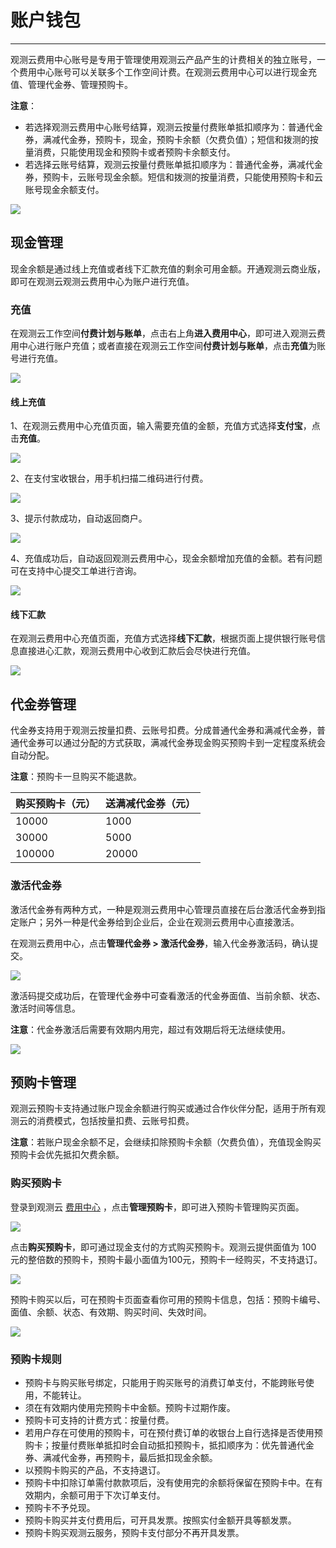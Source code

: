 # 账户钱包
---

观测云费用中心账号是专用于管理使用观测云产品产生的计费相关的独立账号，一个费用中心账号可以关联多个工作空间计费。在观测云费用中心可以进行现金充值、管理代金券、管理预购卡。

**注意**：

- 若选择观测云费用中心账号结算，观测云按量付费账单抵扣顺序为：普通代金券，满减代金券，预购卡，现金，预购卡余额（欠费负值）；短信和拨测的按量消费，只能使用现金和预购卡或者预购卡余额支付。
- 若选择云账号结算，观测云按量付费账单抵扣顺序为：普通代金券，满减代金券，预购卡，云账号现金余额。短信和拨测的按量消费，只能使用预购卡和云账号现金余额支付。

![](../../img/3.billing_cost_1.png)

## 现金管理

现金余额是通过线上充值或者线下汇款充值的剩余可用金额。开通观测云商业版，即可在观测云观测云费用中心为账户进行充值。


### 充值

在观测云工作空间**付费计划与账单**，点击右上角**进入费用中心**，即可进入观测云费用中心进行账户充值；或者直接在观测云工作空间**付费计划与账单**，点击**充值**为账号进行充值。

![](../../img/12.billing_1.png)

#### 线上充值

1、在观测云费用中心充值页面，输入需要充值的金额，充值方式选择**支付宝**，点击**充值**。

![](../../img/10.account_type_1.png)

2、在支付宝收银台，用手机扫描二维码进行付费。

![](../../img/10.account_type_4.png)

3、提示付款成功，自动返回商户。

![](../../img/10.account_type_5.png)

4、充值成功后，自动返回观测云费用中心，现金余额增加充值的金额。若有问题可在支持中心提交工单进行咨询。

![](../../img/1.account_2.png)

#### 线下汇款

在观测云费用中心充值页面，充值方式选择**线下汇款**，根据页面上提供银行账号信息直接进心汇款，观测云费用中心收到汇款后会尽快进行充值。

![](../../img/10.account_type_2.png)

## 代金券管理

代金券支持用于观测云按量扣费、云账号扣费。分成普通代金券和满减代金券，普通代金券可以通过分配的方式获取，满减代金券现金购买预购卡到一定程度系统会自动分配。

**注意**：预购卡一旦购买不能退款。

| 购买预购卡（元） | 送满减代金券（元） |
| --- | --- |
| 10000 | 1000 |
| 30000 | 5000 |
| 100000 | 20000 |



### 激活代金券

激活代金券有两种方式，一种是观测云费用中心管理员直接在后台激活代金券到指定账户；另外一种是代金券给到企业后，企业在观测云费用中心直接激活。

在观测云费用中心，点击**管理代金券 > 激活代金券**，输入代金券激活码，确认提交。

![](../../img/10.account_type_3.1.png)

激活码提交成功后，在管理代金券中可查看激活的代金券面值、当前余额、状态、激活时间等信息。

**注意**：代金券激活后需要有效期内用完，超过有效期后将无法继续使用。

![](../../img/16.account_2.png)


## 预购卡管理

观测云预购卡支持通过账户现金余额进行购买或通过合作伙伴分配，适用于所有观测云的消费模式，包括按量扣费、云账号扣费。

**注意**：若账户现金余额不足，会继续扣除预购卡余额（欠费负值），充值现金购买预购卡会优先抵扣欠费余额。

### 购买预购卡

登录到观测云 [费用中心](https://boss.guance.com) ，点击**管理预购卡**，即可进入预购卡管理购买页面。

![](../../img/10.price_3.png)

点击**购买预购卡**，即可通过现金支付的方式购买预购卡。观测云提供面值为 100 元的整倍数的预购卡，预购卡最小面值为100元，预购卡一经购买，不支持退订。

![](../../img/10.price_4.png)

预购卡购买以后，可在预购卡页面查看你可用的预购卡信息，包括：预购卡编号、面值、余额、状态、有效期、购买时间、失效时间。

![](../../img/10.price_5.png)

### 预购卡规则

- 预购卡与购买账号绑定，只能用于购买账号的消费订单支付，不能跨账号使用，不能转让。
- 须在有效期内使用完预购卡中金额。预购卡过期作废。
- 预购卡可支持的计费方式：按量付费。
- 若用户存在可使用的预购卡，可在预付费订单的收银台上自行选择是否使用预购卡；按量付费账单抵扣时会自动抵扣预购卡，抵扣顺序为：优先普通代金券、满减代金券，再预购卡，最后抵扣现金余额。
- 以预购卡购买的产品，不支持退订。
- 预购卡中扣除订单需付款款项后，没有使用完的余额将保留在预购卡中。在有效期内，余额可用于下次订单支付。
- 预购卡不予兑现。
- 预购卡购买并支付费用后，可开具发票。按照实付金额开具等额发票。
- 预购卡购买观测云服务，预购卡支付部分不再开具发票。

